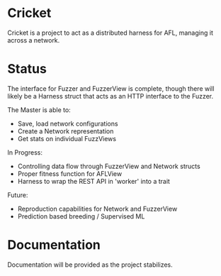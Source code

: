 # Cricket
Cricket is a project to act as a distributed harness for AFL, managing it
across a network.

# Status
The interface for Fuzzer and FuzzerView is complete, though there will likely
be a Harness struct that acts as an HTTP interface to the Fuzzer.

The Master is able to:
* Save, load network configurations
* Create a Network representation
* Get stats on individual FuzzViews

In Progress:
* Controlling data flow through FuzzerView and Network structs
* Proper fitness function for AFLView
* Harness to wrap the REST API in 'worker' into a trait

Future:
* Reproduction capabilities for Network and FuzzerView
* Prediction based breeding / Supervised ML

# Documentation

Documentation will be provided as the project stabilizes.
